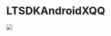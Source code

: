 # LTSDKAndroidXQQ

[![](https://jitpack.io/v/muyishuangfeng/LTSDKAndroidXQQ.svg)](https://jitpack.io/#muyishuangfeng/LTSDKAndroidXQQ)
